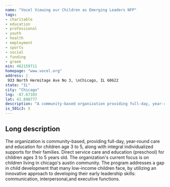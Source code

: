 ```yaml
---
name: "Vocel Viewing our Children as Emerging Leaders NFP"
tags:
- charitable
- education
- professional
- youth
- health
- employment
- sports
- social
- funding
- greek
ein: 462159711
homepage: "www.vocel.org"
address: |
 933 North Hermitage Ave No 3, \nChicago, IL 60622
state: "IL"
city: "Chicago"
lng: -87.67103
lat: 41.898777
description: "A community-based organization providing full-day, year-round care and education for children age 3 to 5, along with integral individualized supports for their families. "
is_501c3: X
---
```


## Long description

The organization is community-based, providing full-day, year-round care and education for children age 3 to 5, along with integral individualized supports for their families. Direct service care and education (preschool) for children ages 3 to 5 years old. The organization's current focus is on children living in chicago's austin community. The program addresses a gap in child development that many low-income children face, by utilizing an innovative approach to developing their early leadership skills: communication, interpersonal,and executive functions. 
